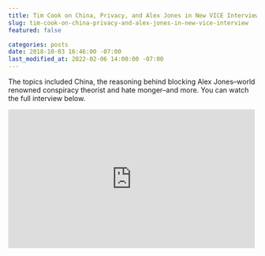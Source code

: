 ```yaml
---
title: Tim Cook on China, Privacy, and Alex Jones in New VICE Interview
slug: tim-cook-on-china-privacy-and-alex-jones-in-new-vice-interview
featured: false

categories: posts
date: 2018-10-03 16:46:00 -07:00
last_modified_at: 2022-02-06 14:00:00 -07:00
---
```


The topics included China, the reasoning behind blocking Alex Jones–world renowned conspiracy theorist and hate monger–and more. You can watch the full interview below.

<iframe loading="lazy" width="500" height="281" src="https://www.youtube.com/embed/VD1cP8SK3Q0?feature=oembed" frameborder="0" allow="autoplay; encrypted-media" allowfullscreen=""></iframe>
